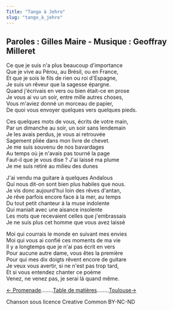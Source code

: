 ```yaml
---
Title: "Tango à Jehro"
slug: "tango_à_jehro"
---
```


##  Paroles : Gilles Maire - Musique : Geoffray Milleret
  
  
Ce que je suis n'a plus beaucoup d'importance  
Que je vive au Pérou, au Brésil, ou en France,  
Et que je sois le fils de rien ou roi d'Espagne,  
Je suis un rêveur que la sagesse épargne.  
Quand j'écrivais en vers ou bien était-ce en prose  
Je vous ai vu un soir, entre mille autres choses,  
Vous m'aviez donné un morceau de papier,  
De quoi vous envoyer quelques vers quelques pieds.  
  
Ces quelques mots de vous, écrits de votre main,  
Par un dimanche au soir, un soir sans lendemain  
Je les avais perdus, je vous ai retrouvée  
Sagement pliée dans mon livre de chevet.  
Je me suis souvenu de nos bavardages  
Au temps où je n'avais pas tourné la page  
Faut-il que je vous dise ? J'ai laissé ma plume  
Je me suis retiré au milieu des dunes  
  
J'ai vendu ma guitare à quelques Andalous  
Qui nous dit-on sont bien plus habiles que nous.  
Je vis donc aujourd'hui loin des rêves d'antan,  
Je rêve parfois encore face à la mer, au temps  
Du tout petit chanteur à la muse indolente  
Qui maniait avec une aisance insolente  
Les mots que recevaient celles que j'embrassais  
Je ne suis plus cet homme que vous avez laissé  
  
Moi qui courrais le monde en suivant mes envies  
Moi qui vous ai confié ces moments de ma vie  
Il y a longtemps que je n'ai pas écrit en vers  
Pour aucune autre dame, vous êtes la première  
Pour qui mes dix doigts rêvent encore de guitare  
Je veux vous avertir, si ne n'est pas trop tard,  
Et si vous entendez chanter ce poème  
Venez, ne venez pas, je serai là quand même.  
  
  


[← Promenade](../promenade)........[Table de matières](..)........[Toulouse→](../toulouse)


Chanson sous licence Creative Common BY-NC-ND
